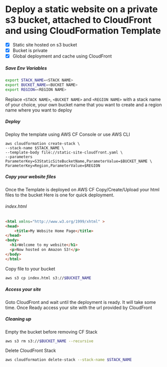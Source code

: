 # Deploy a static website on a private s3 bucket, attached to CloudFront and using  CloudFormation Template
 - [x] Static site hosted on s3 bucket
 - [x] Bucket is private
 - [x] Global deployment and cache using CloudFront

##### Save Env Variables
```bash
export STACK_NAME=<STACK NAME>
export BUCKET_NAME=<BUCKET NAME>
export REGION=<REGION NAME>
```
Replace `<STACK NAME>`, `<BUCKET NAME>` and `<REGION NAME>` with a stack name of your choice, your own bucket name that you want to create and a region name where you want to deploy 

##### Deploy
Deploy the template using AWS CF Console or use AWS CLI 

```
aws cloudformation create-stack \
--stack-name $STACK_NAME \
--template-body file://static-site-cloudfront.yaml \
--parameters ParameterKey=S3StaticSiteBucketName,ParameterValue=$BUCKET_NAME \
ParameterKey=Region,ParameterValue=$REGION
```
##### Copy your website files

Once the Template is deployed on AWS CF
Copy/Create/Upload your html files to the bucket
Here is one for quick deployment.  
  

###### index.html
```html
<html xmlns="http://www.w3.org/1999/xhtml" >
<head>
    <title>My Website Home Page</title>
</head>
<body>
  <h1>Welcome to my website</h1>
  <p>Now hosted on Amazon S3!</p>
</body>
</html>
```
Copy file to your bucket
```bash
aws s3 cp index.html s3://$BUCKET_NAME
```
  

##### Access your site
Goto CloudFront and wait until the deployment is ready. It will take some time.
Once Ready access your site with the url provided by CloudFront

##### Cleaning up
Empty the bucket before removing CF Stack
```bash
aws s3 rm s3://$BUCKET_NAME --recursive
```
Delete CloudFront Stack
```bash
aws cloudformation delete-stack --stack-name $STACK_NAME
```
